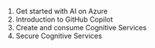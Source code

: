 1. Get started with AI on Azure
2. Introduction to GitHub Copilot
3. Create and consume Cognitive Services
4. Secure Cognitive Services